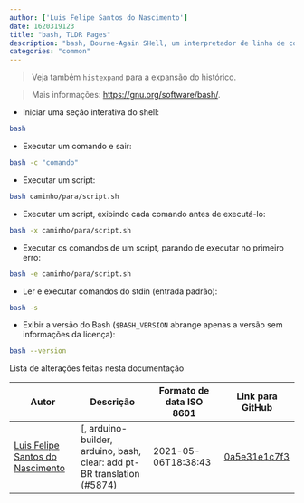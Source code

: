 ```yaml
---
author: ['Luis Felipe Santos do Nascimento']
date: 1620319123
title: "bash, TLDR Pages"
description: "bash, Bourne-Again SHell, um interpretador de linha de comando compatível com `sh`."
categories: "common"
---
```

> Veja também `histexpand` para a expansão do histórico.

> Mais informações: <https://gnu.org/software/bash/>.

- Iniciar uma seção interativa do shell:

```bash
bash
```

- Executar um comando e sair:

```bash
bash -c "comando"
```

- Executar um script:

```bash
bash caminho/para/script.sh
```

- Executar um script, exibindo cada comando antes de executá-lo:

```bash
bash -x caminho/para/script.sh
```

- Executar os comandos de um script, parando de executar no primeiro erro:

```bash
bash -e caminho/para/script.sh
```

- Ler e executar comandos do stdin (entrada padrão):

```bash
bash -s
```

- Exibir a versão do Bash (`$BASH_VERSION` abrange apenas a versão sem informações da licença):

```bash
bash --version
```
Lista de alterações feitas nesta documentação


Autor | Descrição | Formato de data ISO 8601 | Link para GitHub
------|-----|-----|-----
[Luis Felipe Santos do Nascimento](mailto:luisfelipesdn12@gmail.com) | [, arduino-builder, arduino, bash, clear: add pt-BR translation (#5874) | 2021-05-06T18:38:43 | [0a5e31e1c7f3](https://github.com/tldr-pages/tldr/commit/0a5e31e1c7f3a48ec206ca07bb1ffb1cd0fb39c0)


